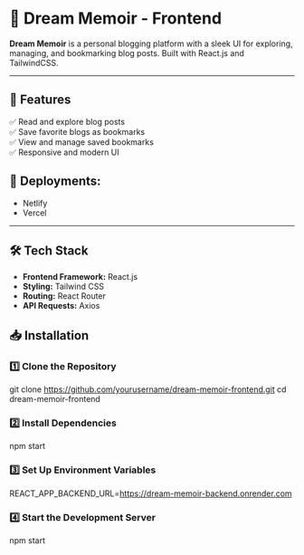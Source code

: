 # 🌙 Dream Memoir - Frontend  

**Dream Memoir** is a personal blogging platform with a sleek UI for exploring, managing, and bookmarking blog posts. Built with React.js and TailwindCSS.  

---

## 🚀 Features  

✅ Read and explore blog posts  
✅ Save favorite blogs as bookmarks  
✅ View and manage saved bookmarks  
✅ Responsive and modern UI  

## 🚀 Deployments:
- Netlify
- Vercel

---

## 🛠️ Tech Stack  

- **Frontend Framework:** React.js  
- **Styling:** Tailwind CSS  
- **Routing:** React Router  
- **API Requests:** Axios

## 📥 Installation
### **1️⃣ Clone the Repository**  
git clone https://github.com/yourusername/dream-memoir-frontend.git
cd dream-memoir-frontend
### **2️⃣ Install Dependencies**
npm start
### **3️⃣ Set Up Environment Variables**
REACT_APP_BACKEND_URL=https://dream-memoir-backend.onrender.com
### **4️⃣ Start the Development Server**
npm start
